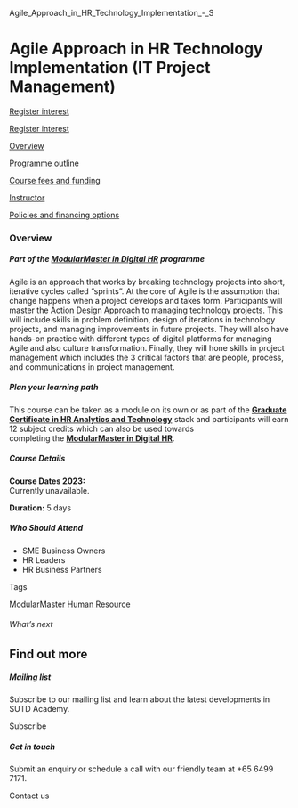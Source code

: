 Agile_Approach_in_HR_Technology_Implementation_-_S



Agile Approach in HR Technology Implementation (IT Project Management)
======================================================================

[Register interest](/admissions/academy/short-courses/short-courses-register-your-interest/?coursename=agile-approach-in-hr-technology-implementation)

[Register interest](/admissions/academy/short-courses/short-courses-register-your-interest/?coursename=agile-approach-in-hr-technology-implementation)

[Overview](/course/agile-approach-in-hr-technology-implementation/#tabs)

[Programme outline](/course/agile-approach-in-hr-technology-implementation/programme-outline/#tabs)

[Course fees and funding](/course/agile-approach-in-hr-technology-implementation/course-fees-and-funding/#tabs)

[Instructor](/course/agile-approach-in-hr-technology-implementation/instructor/#tabs)

[Policies and financing options](/course/agile-approach-in-hr-technology-implementation/policies-and-financing-options/#tabs)

### Overview

##### **Part of the [ModularMaster in Digital HR](/course/ModularMaster-in-Digital-HR "ModularMasters in Digital HR") programme**

Agile is an approach that works by breaking technology projects into short, iterative cycles called “sprints”. At the core of Agile is the assumption that change happens when a project develops and takes form. Participants will master the Action Design Approach to managing technology projects. This will include skills in problem definition, design of iterations in technology projects, and managing improvements in future projects. They will also have hands-on practice with different types of digital platforms for managing Agile and also culture transformation. Finally, they will hone skills in project management which includes the 3 critical factors that are people, process, and communications in project management.

##### **Plan your learning path**

This course can be taken as a module on its own or as part of the [**Graduate Certificate in HR Analytics and Technology**](/course/Graduate-Certificate-Digital-HR) stack and participants will earn 12 subject credits which can also be used towards completing the **[ModularMaster in Digital HR](/course/ModularMaster-in-Digital-HR "Learn more")**.

##### **Course Details**

**Course Dates 2023:**  
Currently unavailable.

**Duration:** 5 days

##### **Who Should Attend**

* SME Business Owners
* HR Leaders
* HR Business Partners

Tags

[ModularMaster](/admissions/academy/courses-and-modules/?academy-type-course=792)
[Human Resource](/admissions/academy/courses-and-modules/?discipline=910)

###### What’s next

Find out more
-------------

##### Mailing list

Subscribe to our mailing list and learn about the latest developments in SUTD Academy.

Subscribe

##### Get in touch

Submit an enquiry or schedule a call with our friendly team at +65 6499 7171.

Contact us

